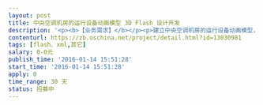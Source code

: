 ```yaml
---                
layout: post       
title: 中央空调机房的运行设备动画模型 3D Flash 设计开发           
description: '<p><b>【业务需求】</b></p><p>建立中央空调机房的运行设备动画模型，发布在网站上</p><p>Flash可以根据数值状态进行动画切换</p><p>Flash提供接口，加载XML文件</p><p><b>【人员要求】</b></p><p>熟练掌握flahs的设计和制作，具备工业产品（楼宇自控系统，电力监控系统）方面的经验</p><p><b>【交付要求】</b></p><p>交付物分为三部分：1）3D模型；2）设备图；3）flash文件，带接口。</p><p><span style="color: rgb(51, 51, 51); font-size: 14px;"><b>【发票说明】</b></span><br></p><p><b>公司承接项目需要提供增值税专用发票，个人承接项目不需要提供发票，请竞标者知悉。</b></p><p>                        </p><p></p><p></p><p>                    </p>'     
contenturl: https://zb.oschina.net/project/detail.html?id=13030981      
tags: [flash、xml,其它]            
salary: 0-0元          
publish_time: '2016-01-14 15:51:28'         
start_time: '2016-01-14 15:51:28'           
apply: 0                   
time_range: 30 天              
status: 招募中                  
---                 
```


